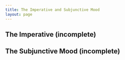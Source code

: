 ```yaml
---
title: The Imperative and Subjunctive Mood
layout: page
---
```


## The Imperative (incomplete)

## The Subjunctive Mood (incomplete)
